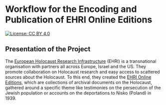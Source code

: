 # Workflow for the Encoding and Publication of EHRI Online Editions  

[![License: CC BY 4.0](https://licensebuttons.net/l/by/4.0/80x15.png)](https://creativecommons.org/licenses/by/4.0/)  

## Presentation of the Project
The [European Holocaust Research Infrastructure](https://www.ehri-project.eu/) (EHRI) is a transnational organisation with partners all across Europe, Israel and the US. They promote collaboration on Holocaust research and easy access to scattered sources about the Holocaust. To this end, they created the [EHRI Online Editions](https://www.ehri-project.eu/ehri-online-editions), which are collections of archival documents on the Holocaust, gathered around a specific theme like testimonies on the persecution of the Jewish population or accounts on the deportations to Nisko (Poland) in 1939.  

